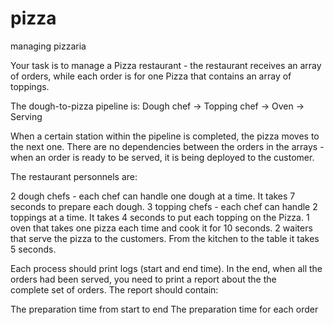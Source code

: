 # pizza
managing pizzaria

Your task is to manage a Pizza restaurant - the restaurant receives an array of orders, while each order is for one Pizza that contains an array of toppings.

The dough-to-pizza pipeline is:
Dough chef ->  Topping chef -> Oven -> Serving
 
When a certain station within the pipeline is completed, the pizza moves to the next one.
There are no dependencies between the orders in the arrays - when an order is ready to be served, it is being deployed to the customer.
 
The restaurant personnels are:
 
2 dough chefs - each chef can handle one dough at a time. It takes 7 seconds to prepare each dough.
3 topping chefs - each chef can handle 2 toppings at a time. It takes 4 seconds to put each topping on the Pizza.
1 oven that takes one pizza each time and cook it for 10 seconds.
2 waiters that serve the pizza to the customers. From the kitchen to the table it takes 5 seconds.
 
Each process should print logs (start and end time).
In the end, when all the orders had been served, you need to print a report about the the  
complete set of orders. The report should contain:
 
The preparation time from start to end
The preparation time for each order

